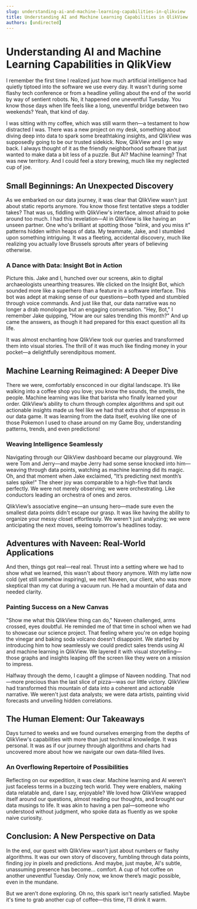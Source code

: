 ```yaml
---
slug: understanding-ai-and-machine-learning-capabilities-in-qlikview
title: Understanding AI and Machine Learning Capabilities in QlikView
authors: [undirected]
---
```



# Understanding AI and Machine Learning Capabilities in QlikView

I remember the first time I realized just how much artificial intelligence had quietly tiptoed into the software we use every day. It wasn't during some flashy tech conference or from a headline yelling about the end of the world by way of sentient robots. No, it happened one uneventful Tuesday. You know those days when life feels like a long, uneventful bridge between two weekends? Yeah, that kind of day.

I was sitting with my coffee, which was still warm then—a testament to how distracted I was. There was a new project on my desk, something about diving deep into data to spark some breathtaking insights, and QlikView was supposedly going to be our trusted sidekick. Now, QlikView and I go way back. I always thought of it as the friendly neighborhood software that just wanted to make data a bit less of a puzzle. But AI? Machine learning? That was new territory. And I could feel a story brewing, much like my neglected cup of joe.

## Small Beginnings: An Unexpected Discovery

As we embarked on our data journey, it was clear that QlikView wasn't just about static reports anymore. You know those first tentative steps a toddler takes? That was us, fiddling with QlikView's interface, almost afraid to poke around too much. I had this revelation—AI in QlikView is like having an unseen partner. One who's brilliant at spotting those "blink, and you miss it" patterns hidden within heaps of data. My teammate, Jake, and I stumbled upon something intriguing. It was a fleeting, accidental discovery, much like realizing you actually love Brussels sprouts after years of believing otherwise.

### A Dance with Data: Insight Bot in Action

Picture this. Jake and I, hunched over our screens, akin to digital archaeologists unearthing treasures. We clicked on the Insight Bot, which sounded more like a superhero than a feature in a software interface. This bot was adept at making sense of our questions—both typed and stumbled through voice commands. And just like that, our data narrative was no longer a drab monologue but an engaging conversation. "Hey, Bot," I remember Jake quipping, "How are our sales trending this month?" And up came the answers, as though it had prepared for this exact question all its life.

It was almost enchanting how QlikView took our queries and transformed them into visual stories. The thrill of it was much like finding money in your pocket—a delightfully serendipitous moment.

## Machine Learning Reimagined: A Deeper Dive

There we were, comfortably ensconced in our digital landscape. It’s like walking into a coffee shop you love; you know the sounds, the smells, the people. Machine learning was like that barista who finally learned your order. QlikView’s ability to churn through complex algorithms and spit out actionable insights made us feel like we had that extra shot of espresso in our data game. It was learning from the data itself, evolving like one of those Pokemon I used to chase around on my Game Boy, understanding patterns, trends, and even predictions!

### Weaving Intelligence Seamlessly

Navigating through our QlikView dashboard became our playground. We were Tom and Jerry—and maybe Jerry had some sense knocked into him—weaving through data points, watching as machine learning did its magic. Oh, and that moment when Jake exclaimed, "It’s predicting next month’s sales spike!" The sheer joy was comparable to a high-five that lands perfectly. We were not merely observing; we were orchestrating. Like conductors leading an orchestra of ones and zeros.

QlikView’s associative engine—an unsung hero—made sure even the smallest data points didn't escape our grasp. It was like having the ability to organize your messy closet effortlessly. We weren't just analyzing; we were anticipating the next moves, seeing tomorrow's headlines today.

## Adventures with Naveen: Real-World Applications

And then, things got real—real real. Thrust into a setting where we had to show what we learned, this wasn't about theory anymore. With my latte now cold (yet still somehow inspiring), we met Naveen, our client, who was more skeptical than my cat during a vacuum run. He had a mountain of data and needed clarity.

### Painting Success on a New Canvas

"Show me what this QlikView thing can do," Naveen challenged, arms crossed, eyes doubtful. He reminded me of that time in school when we had to showcase our science project. That feeling where you're on edge hoping the vinegar and baking soda volcano doesn't disappoint. We started by introducing him to how seamlessly we could predict sales trends using AI and machine learning in QlikView. We layered it with visual storytelling—those graphs and insights leaping off the screen like they were on a mission to impress.

Halfway through the demo, I caught a glimpse of Naveen nodding. That nod—more precious than the last slice of pizza—was our little victory. QlikView had transformed this mountain of data into a coherent and actionable narrative. We weren't just data analysts; we were data artists, painting vivid forecasts and unveiling hidden correlations.

## The Human Element: Our Takeaways

Days turned to weeks and we found ourselves emerging from the depths of QlikView's capabilities with more than just technical knowledge. It was personal. It was as if our journey through algorithms and charts had uncovered more about how we navigate our own data-filled lives.

### An Overflowing Repertoire of Possibilities

Reflecting on our expedition, it was clear. Machine learning and AI weren’t just faceless terms in a buzzing tech world. They were enablers, making data relatable and, dare I say, enjoyable? We loved how QlikView wrapped itself around our questions, almost reading our thoughts, and brought our data musings to life. It was akin to having a pen pal—someone who understood without judgment, who spoke data as fluently as we spoke naive curiosity.

## Conclusion: A New Perspective on Data

In the end, our quest with QlikView wasn’t just about numbers or flashy algorithms. It was our own story of discovery, fumbling through data points, finding joy in pixels and predictions. And maybe, just maybe, AI's subtle, unassuming presence has become... comfort. A cup of hot coffee on another uneventful Tuesday. Only now, we know there’s magic possible, even in the mundane.

But we aren’t done exploring. Oh no, this spark isn't nearly satisfied. Maybe it's time to grab another cup of coffee—this time, I'll drink it warm.